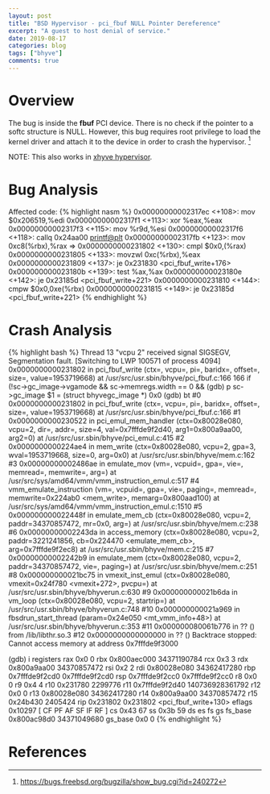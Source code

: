 ```yaml
---
layout: post
title: "BSD Hypervisor - pci_fbuf NULL Pointer Dereference"
excerpt: "A guest to host denial of service."
date: 2019-08-17
categories: blog
tags: ["bhyve"]
comments: true
---
```


[^1]: <https://bugs.freebsd.org/bugzilla/show_bug.cgi?id=240272>

# Overview
The bug is inside the **fbuf** PCI device. There is no check if the pointer to a softc structure is NULL. However, this bug requires root privilege to load the kernel driver and attach it to the device in order to crash the hypervisor. [^1]

NOTE: This also works in [xhyve hypervisor](https://github.com/machyve/xhyve).

# Bug Analysis
Affected code:
{% highlight nasm %}
 0x00000000002317ec <+108>:	mov $0x206519,%edi
 0x00000000002317f1 <+113>:	xor %eax,%eax
 0x00000000002317f3 <+115>:	mov %r9d,%esi
 0x00000000002317f6 <+118>:	callq 0x24aa00 <printf@plt>
 0x00000000002317fb <+123>:	mov 0xc8(%rbx),%rax
=> 0x0000000000231802 <+130>:	cmpl $0x0,(%rax)
 0x0000000000231805 <+133>:	movzwl 0xc(%rbx),%eax
 0x0000000000231809 <+137>:	je 0x231830 <pci_fbuf_write+176>
 0x000000000023180b <+139>:	test %ax,%ax
 0x000000000023180e <+142>:	je 0x23185d <pci_fbuf_write+221>
 0x0000000000231810 <+144>:	cmpw $0x0,0xe(%rbx)
 0x0000000000231815 <+149>:	je 0x23185d <pci_fbuf_write+221>
{% endhighlight %}

# Crash Analysis
{% highlight bash %}
Thread 13 "vcpu 2" received signal SIGSEGV, Segmentation fault.
[Switching to LWP 100571 of process 4094]
0x0000000000231802 in pci_fbuf_write (ctx=<optimized out>, vcpu=<optimized out>, pi=<optimized out>, baridx=<optimized out>, offset=<optimized out>, size=<optimized out>,
 value=1953719668) at /usr/src/usr.sbin/bhyve/pci_fbuf.c:166
166	if (!sc->gc_image->vgamode && sc->memregs.width == 0 &&
(gdb) p sc->gc_image
$1 = (struct bhyvegc_image *) 0x0
(gdb) bt
#0 0x0000000000231802 in pci_fbuf_write (ctx=<optimized out>, vcpu=<optimized out>, pi=<optimized out>, baridx=<optimized out>, offset=<optimized out>, size=<optimized out>,
 value=1953719668) at /usr/src/usr.sbin/bhyve/pci_fbuf.c:166
#1 0x0000000000230522 in pci_emul_mem_handler (ctx=0x80028e080, vcpu=2, dir=<optimized out>, addr=<optimized out>, size=4, val=0x7fffde9f2d40, arg1=0x800a9aa00, arg2=0)
 at /usr/src/usr.sbin/bhyve/pci_emul.c:415
#2 0x0000000000224ae4 in mem_write (ctx=0x80028e080, vcpu=2, gpa=3, wval=1953719668, size=0, arg=0x0) at /usr/src/usr.sbin/bhyve/mem.c:162
#3 0x00000000002486ae in emulate_mov (vm=<optimized out>, vcpuid=<optimized out>, gpa=<optimized out>, vie=<optimized out>, memread=<optimized out>,
 memwrite=<optimized out>, arg=<optimized out>) at /usr/src/sys/amd64/vmm/vmm_instruction_emul.c:517
#4 vmm_emulate_instruction (vm=<optimized out>, vcpuid=<optimized out>, gpa=<optimized out>, vie=<optimized out>, paging=<optimized out>, memread=<optimized out>,
 memwrite=0x224ab0 <mem_write>, memarg=0x800aad100) at /usr/src/sys/amd64/vmm/vmm_instruction_emul.c:1510
#5 0x000000000022448f in emulate_mem_cb (ctx=0x80028e080, vcpu=2, paddr=34370857472, mr=0x0, arg=<optimized out>) at /usr/src/usr.sbin/bhyve/mem.c:238
#6 0x00000000002243da in access_memory (ctx=0x80028e080, vcpu=2, paddr=3221241856, cb=0x224470 <emulate_mem_cb>, arg=0x7fffde9f2ec8) at /usr/src/usr.sbin/bhyve/mem.c:215
#7 0x00000000002242b9 in emulate_mem (ctx=0x80028e080, vcpu=2, paddr=34370857472, vie=<optimized out>, paging=<optimized out>) at /usr/src/usr.sbin/bhyve/mem.c:251
#8 0x000000000021bc75 in vmexit_inst_emul (ctx=0x80028e080, vmexit=0x24f780 <vmexit+272>, pvcpu=<optimized out>) at /usr/src/usr.sbin/bhyve/bhyverun.c:630
#9 0x000000000021b6da in vm_loop (ctx=0x80028e080, vcpu=2, startrip=<optimized out>) at /usr/src/usr.sbin/bhyve/bhyverun.c:748
#10 0x000000000021a969 in fbsdrun_start_thread (param=0x24e050 <mt_vmm_info+48>) at /usr/src/usr.sbin/bhyve/bhyverun.c:353
#11 0x000000080061b776 in ?? () from /lib/libthr.so.3
#12 0x0000000000000000 in ?? ()
Backtrace stopped: Cannot access memory at address 0x7fffde9f3000

(gdb) i registers
rax 0x0 0
rbx 0x800aec000 34371190784
rcx 0x3 3
rdx 0x800a9aa00 34370857472
rsi 0x2 2
rdi 0x80028e080 34362417280
rbp 0x7fffde9f2cd0 0x7fffde9f2cd0
rsp 0x7fffde9f2cc0 0x7fffde9f2cc0
r8 0x0 0
r9 0x4 4
r10 0x231780 2299776
r11 0x7fffde9f2d40 140736928361792
r12 0x0 0
r13 0x80028e080 34362417280
r14 0x800a9aa00 34370857472
r15 0x24b430 2405424
rip 0x231802 0x231802 <pci_fbuf_write+130>
eflags 0x10297 [ CF PF AF SF IF RF ]
cs 0x43 67
ss 0x3b 59
ds <unavailable>
es <unavailable>
fs <unavailable>
gs <unavailable>
fs_base 0x800ac98d0 34371049680
gs_base 0x0 0
{% endhighlight %}

# References